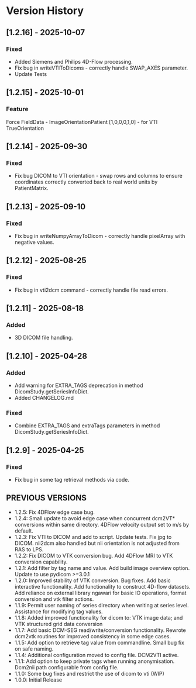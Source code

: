# Version History

## [1.2.16] - 2025-10-07
### Fixed
- Added Siemens and Philips 4D-Flow processing.
- Fix bug in writeVTIToDicoms - correctly handle SWAP_AXES parameter.
- Update Tests

## [1.2.15] - 2025-10-01
### Feature
Force FieldData - ImageOrientationPatient [1,0,0,0,1,0] - for VTI TrueOrientation

## [1.2.14] - 2025-09-30
### Fixed
- Fix bug DICOM to VTI orientation - swap rows and columns to ensure coordinates correctly converted back to real world units by PatientMatrix. 

## [1.2.13] - 2025-09-10
### Fixed
- Fix bug in writeNumpyArrayToDicom - correctly handle pixelArray with negative values.

## [1.2.12] - 2025-08-25
### Fixed
- Fix bug in vti2dcm command - correctly handle file read errors.

## [1.2.11] - 2025-08-18
### Added
- 3D DICOM file handling.

## [1.2.10] - 2025-04-28
### Added
- Add warning for EXTRA_TAGS deprecation in method DicomStudy.getSeriesInfoDict.
- Added CHANGELOG.md

### Fixed
- Combine EXTRA_TAGS and extraTags parameters in method DicomStudy.getSeriesInfoDict.


## [1.2.9] - 2025-04-25
### Fixed
- Fix bug in some tag retrieval methods via code. 

## PREVIOUS VERSIONS

- 1.2.5: Fix 4DFlow edge case bug. 
- 1.2.4: Small update to avoid edge case when concurrent dcm2VT* conversions within same directory. 4DFlow velocity output set to m/s by default. 
- 1.2.3: Fix VTI to DICOM and add to script. Update tests. Fix jpg to DICOM. nii2dcm also handled but nii orientation is not adjusted from RAS to LPS. 
- 1.2.2: Fix DICOM to VTK conversion bug. Add 4DFlow MRI to VTK conversion capability. 
- 1.2.1: Add filter by tag name and value. Add build image overview option. Update to use pydicom >=3.0.1
- 1.2.0: Improved stability of VTK conversion. Bug fixes. Add basic interactive functionality. Add functionality to construct 4D-flow datasets. Add reliance on external library ngawari for basic IO operations, format conversion and vtk filter actions. 
- 1.1.9: Permit user naming of series directory when writing at series level. Assistance for modifying tag values. 
- 1.1.8: Added improved functionality for dicom to: VTK image data; and VTK structured grid data conversion
- 1.1.7: Add basic DCM-SEG read/write/conversion functionality. Rewrote dcm2vtk routines for improved consistency in some edge cases. 
- 1.1.5: Add option to retrieve tag value from commandline. Small bug fix on safe naming. 
- 1.1.4: Additional configuration moved to config file. DCM2VTI active. 
- 1.1.1: Add option to keep private tags when running anonymisation. Dcm2nii path configurable from config file. 
- 1.1.0: Some bug fixes and restrict the use of dicom to vti (WIP)
- 1.0.0: Initial Release